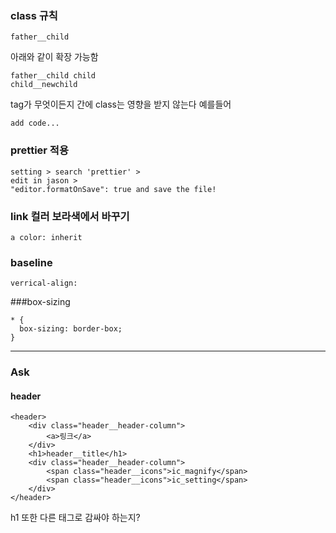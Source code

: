 ### class 규칙

```
father__child
```

아래와 같이 확장 가능함

```
father__child child
child__newchild
```

tag가 무엇이든지 간에 class는 영향을 받지 않는다
예를들어

```
add code...
```

### prettier 적용

```
setting > search 'prettier' >
edit in jason >
"editor.formatOnSave": true and save the file!
```

### link 컬러 보라색에서 바꾸기

```
a color: inherit
```

### baseline

```
verrical-align:
```

###box-sizing

```
* {
  box-sizing: border-box;
}
```

---

### Ask

#### header

```
<header>
    <div class="header__header-column">
        <a>링크</a>
    </div>
    <h1>header__title</h1>
    <div class="header__header-column">
        <span class="header__icons">ic_magnify</span>
        <span class="header__icons">ic_setting</span>
    </div>
</header>
```

h1 또한 다른 태그로 감싸야 하는지?

